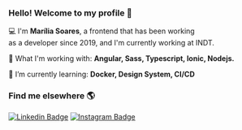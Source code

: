 ### Hello! Welcome to my profile 🥰

💻 I'm **Marília Soares**, a frontend that has been working<br> as a developer since 2019, and I'm currently working at INDT. 

🚀 What I'm working with: **Angular, Sass, Typescript, Ionic, Nodejs.**

🌱 I’m currently learning: **Docker, Design System, CI/CD**

### Find me elsewhere 🌎
[![Linkedin Badge](https://img.shields.io/badge/-LinkedIn-blue?style=flat-square&logo=Linkedin&logoColor=white&link=https://www.linkedin.com/in/marilia-soares/)](https://www.linkedin.com/in/marilia-soares/) [![Instagram Badge](https://img.shields.io/badge/-Instagram-violet?style=flat-square&logo=Instagram&logoColor=white&link=https://www.instagram.com/mahsoars/)](https://www.instagram.com/mahsoars/)
